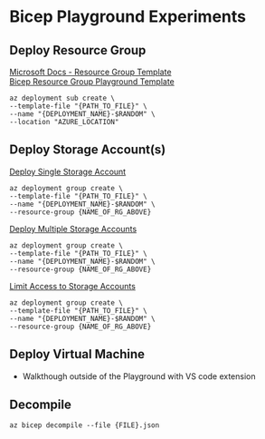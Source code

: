 # Bicep Playground Experiments



## Deploy Resource Group 

[Microsoft Docs - Resource Group Template](https://docs.microsoft.com/en-us/azure/templates/microsoft.resources/resourcegroups?tabs=json) </br>
[Bicep Resource Group Playground Template](https://aka.ms/bicepdemo#eJxVj8FOwzAMhu95Ct9yytJOnCohcUDiMhCCvUCITIhom8h2Qdu0d5+7UgQHS/5/f5b9ew/3WPtyGHAUeA4UBhQkBlPnHig9qdMCC+UxwS3Y4evgPkL8dJRca3+wcNyV+Af6RhacqFS0xngP+0AJBV6jOmDkqhahME9vHClXyWVc8BfkMlFEeKAyVdjjUPsguknrYG0WwD7mSIXLu2zWVfb/EL7bNtvWNTeuaa0ePRmAUZN1a0LVfYlh/qFb4qgjIXF3Zc9adc5DkvHXO18A4epqVg==)


```
az deployment sub create \
--template-file "{PATH_TO_FILE}" \
--name "{DEPLOYMENT_NAME}-$RANDOM" \
--location "AZURE_LOCATION" 
```

## Deploy Storage Account(s)

[Deploy Single Storage Account](https://aka.ms/bicepdemo#eJyVUMtqAzEMvO9X6Ob2kGySQ6ELhQYKzaEPSEKvxfFqg4ljGckbWEr+vd5Xm0IvMdiWNaPRWHkOS2bdAFUgkVjvEbQxVPsIXh9RsqBZH0fsLaVSzNbv4QGUgizLc3jC4KgBwROydmBL9NGaFG0GxWWvKBmjUM0GR70BWA9pAfVqDZNQFadDcf6XKo+L2fx+MrubzOYqefjKoDNaXFpMOUdGR0u+gLHnM1Mdbm6nI5JIgSkgR4tSdEIAUodAHGUVY5At66qy5t27poDINXaUNB4U2VrkAtSKouqy6A03oe/YSwEcsNl0rYt//qUGkiCfrPl10K6do93lu5XXO4flhY12nX+iyjq8pqK/27PdB+sTUQ3OPhatNznUo2A/3wRrX2ouP1/WG9VVnr8BNxexow==)

```
az deployment group create \
--template-file "{PATH_TO_FILE}" \
--name "{DEPLOYMENT_NAME}-$RANDOM" \
--resource-group {NAME_OF_RG_ABOVE} 
```

[Deploy Multiple Storage Accounts](https://aka.ms/bicepdemo#eJyVkE1rwzAMhu/5Fbp5O7RpexgsMFhhsB72AW3ZZZThOsowdS0jO4Uw+t9n52MLZZcZYjvSq1ePnOewZJYNUAU+EMtPBKkU1TaAlUf0mZMsj0Nu2aU8yLboDt4zACFG2y7L8hwe0BlqwOMJWRrQJdqgVbxt+h6DUcboqWaFFx3WfdiDeNaKyVMVpn1xfgFzv5jNbyezm8lsLhJSRTy4vcQRQNtL/AK+Im2arxgrY8yQkkGTLWAAe2Sq3dX1dMhEkWNyyEFjbwTga+eIg1+F4PyWZVVp9WpNU0DgGltJfFX0fquRCxArCqKNolXcuK5jZwVwwGbTti7+GF70Io980uqXIK29of34P9nLvcFyhJHW+edWaYP/qejOtKfvoG0Uip7sbZHY/KEeDLv3jWlpS8nlx9N6I9rK8+4bdwLDQQ==)

```
az deployment group create \
--template-file "{PATH_TO_FILE}" \
--name "{DEPLOYMENT_NAME}-$RANDOM" \
--resource-group {NAME_OF_RG_ABOVE} 
```

[Limit Access to Storage Accounts](TODO)

```
az deployment group create \
--template-file "{PATH_TO_FILE}" \
--name "{DEPLOYMENT_NAME}-$RANDOM" \
--resource-group {NAME_OF_RG_ABOVE} 
```

## Deploy Virtual Machine 
- Walkthough outside of the Playground with VS code extension 

## Decompile

```
az bicep decompile --file {FILE}.json
```
